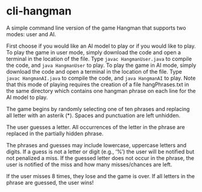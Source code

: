 # cli-hangman
A simple command line version of the game Hangman that supports two modes: user and AI. 

First choose if you would like an AI model to play or if you would like to play.
To play the game in user mode, simply download the code and open a terminal in the location of the file. Type `javac HangmanUser.java` to compile the code, and `java HangmanUser` to play.
To play the game in AI mode, simply download the code and open a terminal in the location of the file. Type `javac HangmanAI.java` to compile the code, and `java HangmanAI` to play. Note that this mode of playing requires the creation of a file hangPhrases.txt in the same directory which contains one hangman phrase on each line for the AI model to play.

The game begins by randomly selecting one of ten phrases and replacing all letter with an asterik (*). Spaces and punctuation are left unhidden.

The user guesses a letter. All occurrences of the letter in the phrase are replaced in the partially hidden phrase.

The phrases and guesses may include lowercase, uppercase letters and digits. If a guess is not a letter or digit (e.g., ‘%’) the user will be notified but not penalized a miss. If the guessed letter does not occur in the phrase, the user is notified of the miss and how many misses/chances are left.

If the user misses 8 times, they lose and the game is over. If all letters in the phrase are guessed, the user wins!
